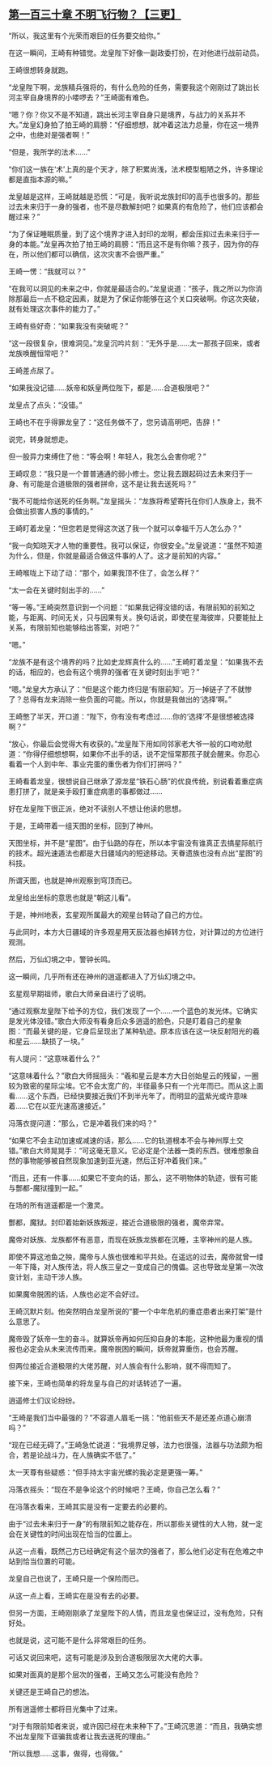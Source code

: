 ## [第一百三十章 不明飞行物？【三更】](https://www.xxbiquge.com/11_11207/9242703.html)


  “所以，我这里有个光荣而艰巨的任务要交给你。”

  在这一瞬间，王崎有种错觉。龙皇陛下好像一副政委打扮，在对他进行战前动员。

  王崎很想转身就跑。

  “龙皇陛下啊，龙族精兵强将的，有什么危险的任务，需要我这个刚刚过了跳出长河主宰自身境界的小喽啰去？”王崎面有难色。

  “嗯？你？你又不是不知道，跳出长河主宰自身只是境界，与战力的关系并不大。”龙皇幻身拍了拍王崎的肩膀：“仔细想想，就冲着这法力总量，你在这一境界之中，也绝对是强者啊！”

  “但是，我所学的法术……”

  “你们这一族在‘术’上真的是个天才，除了积累尚浅，法术模型粗陋之外，许多理论都是直指本源的嘛。”

  龙皇越是这样，王崎就越是恐慌：“可是，我听说龙族封印的高手也很多的。那些过去未来归于一身的强者，也不是尽数解封吧？如果真的有危险了，他们应该都会醒过来？”

  “为了保证睡眠质量，到了这个境界才进入封印的龙啊，都会压抑过去未来归于一身的本能。”龙皇再次拍了拍王崎的肩膀：“而且这不是有你嘛？孩子，因为你的存在，所以他们都可以确信，这次灾害不会很严重。”

  王崎一愣：“我就可以？”

  “在我可以洞见的未来之中，你就是最适合的。”龙皇说道：“孩子，我之所以为你消除那最后一点不稳定因素，就是为了保证你能够在这个关口突破啊。你这次突破，就有处理这次事件的能力了。”

  王崎有些好奇：“如果我没有突破呢？”

  “这一段很复杂，很难洞见。”龙皇沉吟片刻：“无外乎是……太一那孩子回来，或者龙族唤醒恒常吧？”

  王崎差点尿了。

  “如果我没记错……妖帝和妖皇两位陛下，都是……合道极限吧？”

  龙皇点了点头：“没错。”

  王崎也不在乎得罪龙皇了：“这任务做不了，您另请高明吧，告辞！”

  说完，转身就想走。

  但一股异力束缚住了他：“等会啊！年轻人，我怎么会害你呢？”

  王崎叹息：“我只是一个普普通通的弱小修士。您让我去跟起码过去未来归于一身、有可能是合道极限的强者拼命，这不是让我去送死吗？”

  “我不可能给你送死的任务啊。”龙皇摇头：“龙族将希望寄托在你们人族身上，我不会做出损害人族的事情的。”

  王崎盯着龙皇：“但您若是觉得这次送了我一个就可以幸福千万人怎么办？”

  “我一向知晓天才人物的重要性。我可以保证，你很安全。”龙皇说道：“虽然不知道为什么，但是，你就是最适合做这件事的人了。这才是前知的内容。”

  王崎喉咙上下动了动：“那个，如果我顶不住了，会怎么样？”

  “太一会在关键时刻出手的……”

  “等一等。”王崎突然意识到一个问题：“如果我记得没错的话，有限前知的前知之能，与距离、时间无关，只与因果有关。换句话说，即使在星海彼岸，只要能扯上关系，有限前知也能够给出答案，对吧？”

  “嗯。”

  “龙族不是有这个境界的吗？比如史龙辉真什么的……”王崎盯着龙皇：“如果我不去的话，相应的，也会有这个境界的强者‘在关键时刻出手’吧？”

  “嗯。”龙皇大方承认了：“但是这个能力终归是‘有限前知’。万一掉链子了不就惨了？总得有龙来消除一些负面的可能。所以，你就是我做出的‘选择’啊。”

  王崎憋了半天，开口道：“陛下，你有没有考虑过……你的‘选择’不是很想被选择啊？”

  “放心，你最后会觉得大有收获的。”龙皇陛下用如同邻家老大爷一般的口吻劝慰道：“你得仔细想想啊，如果你不出手的话，说不定恒常那孩子就会醒来。你忍心看着一个人到中年、事业完蛋的重伤者为你们打拼吗？”

  王崎看着龙皇，很想说自己继承了源龙星“铁石心肠”的优良传统，别说看着重症病患打拼了，就是亲手殴打重症病患的事都做过……

  好在龙皇陛下很正派，绝对不读别人不想让他读的思想。

  于是，王崎带着一组天图的坐标，回到了神州。

  天图坐标，并不是“星图”。由于仙路的存在，所以本宇宙没有谁真正去搞星际航行的技术。超光速遁法也都是大日疆域内的短途移动。天眷遗族也没有点出“星图”的科技。

  所谓天图，也就是神州观察到穹顶而已。

  龙皇给出坐标的意思也就是“朝这儿看”。

  于是，神州地表，玄星观所属最大的观星台转动了自己的方位。

  与此同时，本方大日疆域的许多观星用天辰法器也掉转方位，对计算过的方位进行观测。

  然后，万仙幻境之中，警钟长鸣。

  这一瞬间，几乎所有还在神州的逍遥都进入了万仙幻境之中。

  玄星观早期祖师，歌白大师亲自进行了说明。

  “通过观察龙皇陛下给予的方位，我们发现了一个……一个蓝色的发光体。它确实是发光体没错。”歌白大师没有看身后众多逍遥的脸色，只是盯着自己的星象图：“而最关键的是，它身后呈现出了某种轨迹。原本应该在这一块反射阳光的羲和星云……缺损了一块。”

  有人提问：“这意味着什么？”

  “这意味着什么？”歌白大师摇摇头：“羲和星云是本方大日创始星云的残留，一圈较为致密的星际尘埃。它不会太宽广的，半径最多只有一个光年而已。而从这上面看……这个东西，已经快要接近我们不到半光年了。而明显的蓝紫光或许意味着……它在以亚光速高速接近。”

  冯落衣提问道：“那么，它是冲着我们来的吗？”

  “如果它不会主动加速或减速的话，那么……它的轨道根本不会与神州厚土交错。”歌白大师晃晃手：“可这毫无意义。它必定是个法器一类的东西。很难想象自然的事物能够被自然现象加速到亚光速，然后正好冲着我们来。”

  “而且，还有一件事……如果它不变向的话，那么，这不明物体的轨迹，很有可能与酆都-魔狱撞到一起。”

  在场的所有逍遥都是一个激灵。

  酆都，魔狱。封印着始新妖族叛逆，接近合道极限的强者，魔帝弃常。

  魔帝对妖族、龙族都怀有恶意，而现在妖族龙族都在沉睡，主宰神州的是人族。

  即使不算这池鱼之殃，魔帝与人族也很难和平共处。在遥远的过去，魔帝就曾一缕一年下降，对人族传法，将人族三皇之一变成自己的傀儡。这也导致龙皇第一次改变计划，主动干涉人族。

  如果魔帝脱困的话，人族也必定不会好过。

  王崎沉默片刻。他突然明白龙皇所说的“要一个中年危机的重症患者出来打架”是什么意思了。

  魔帝毁了妖帝一生的奋斗。就算妖帝再如何压抑自身的本能，这种他最为重视的情报也必定会从未来流传而来。魔帝脱困的瞬间，妖帝就算重伤，也会苏醒。

  但两位接近合道极限的大佬苏醒，对人族会有什么影响，就不得而知了。

  接下来，王崎也简单的将龙皇与自己的对话转述了一遍。

  逍遥修士们议论纷纷。

  “王崎是我们当中最强的？”不容道人眉毛一挑：“他前些天不是还差点道心崩溃吗？”

  “现在已经无碍了。”王崎急忙说道：“我境界足够，法力也很强，法器与功法颇为相合，若是论战斗力，在人族确实不低了。”

  太一天尊有些疑惑：“但手持太宇宙光螺的我必定是更强一筹。”

  冯落衣摇头：“现在不是争论这个的时候吧？王崎，你自己怎么看？”

  在冯落衣看来，王崎其实是没有一定要去的必要的。

  由于“过去未来归于一身”的有限前知之能存在，所以那些关键性的大人物，就一定会在关键性的时间出现在恰当的位置上。

  从这一点看，既然己方已经确定有这个层次的强者了，那么他们必定有在危难之中站到恰当位置的可能。

  龙皇自己也说了，王崎只是一个保险而已。

  从这一点上看，王崎实在是没有去的必要。

  但另一方面，王崎刚刚承了龙皇陛下的人情，而且龙皇也保证过，没有危险，只有好处。

  也就是说，这可能不是什么非常艰巨的任务。

  可话又说回来吧，这有可能是涉及到合道极限层次大佬的大事。

  如果对面真的是那个层次的强者，王崎又怎么可能没有危险？

  关键还是王崎自己的想法。

  所有逍遥修士都将目光集中了过来。

  “对于有限前知者来说，或许因已经在未来种下了。”王崎沉思道：“而且，我确实想不出龙皇陛下诓骗我或者让我去送死的理由。”

  “所以我想……这事，做得，也得做。”
